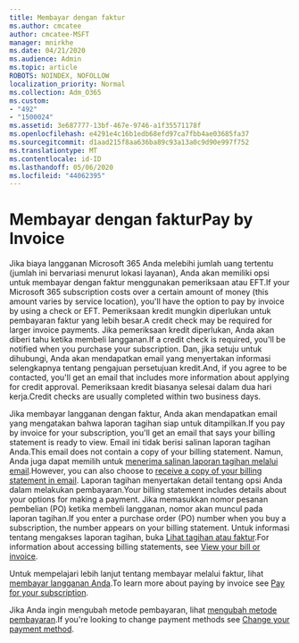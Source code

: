 ```yaml
---
title: Membayar dengan faktur
ms.author: cmcatee
author: cmcatee-MSFT
manager: mnirkhe
ms.date: 04/21/2020
ms.audience: Admin
ms.topic: article
ROBOTS: NOINDEX, NOFOLLOW
localization_priority: Normal
ms.collection: Adm_O365
ms.custom:
- "492"
- "1500024"
ms.assetid: 3e687777-13bf-467e-9746-a1f35571178f
ms.openlocfilehash: e4291e4c16b1edb68efd97ca7fbb4ae03685fa37
ms.sourcegitcommit: d1aad215f8aa636ba89c93a13a0c9d90e997f752
ms.translationtype: MT
ms.contentlocale: id-ID
ms.lasthandoff: 05/06/2020
ms.locfileid: "44062395"
---
```

# <a name="pay-by-invoice"></a><span data-ttu-id="d26b2-102">Membayar dengan faktur</span><span class="sxs-lookup"><span data-stu-id="d26b2-102">Pay by Invoice</span></span>

<span data-ttu-id="d26b2-103">Jika biaya langganan Microsoft 365 Anda melebihi jumlah uang tertentu (jumlah ini bervariasi menurut lokasi layanan), Anda akan memiliki opsi untuk membayar dengan faktur menggunakan pemeriksaan atau EFT.</span><span class="sxs-lookup"><span data-stu-id="d26b2-103">If your Microsoft 365 subscription costs over a certain amount of money (this amount varies by service location), you'll have the option to pay by invoice by using a check or EFT.</span></span> <span data-ttu-id="d26b2-104">Pemeriksaan kredit mungkin diperlukan untuk pembayaran faktur yang lebih besar.</span><span class="sxs-lookup"><span data-stu-id="d26b2-104">A credit check may be required for larger invoice payments.</span></span> <span data-ttu-id="d26b2-105">Jika pemeriksaan kredit diperlukan, Anda akan diberi tahu ketika membeli langganan.</span><span class="sxs-lookup"><span data-stu-id="d26b2-105">If a credit check is required, you'll be notified when you purchase your subscription.</span></span> <span data-ttu-id="d26b2-106">Dan, jika setuju untuk dihubungi, Anda akan mendapatkan email yang menyertakan informasi selengkapnya tentang pengajuan persetujuan kredit.</span><span class="sxs-lookup"><span data-stu-id="d26b2-106">And, if you agree to be contacted, you'll get an email that includes more information about applying for credit approval.</span></span> <span data-ttu-id="d26b2-107">Pemeriksaan kredit biasanya selesai dalam dua hari kerja.</span><span class="sxs-lookup"><span data-stu-id="d26b2-107">Credit checks are usually completed within two business days.</span></span>
  
<span data-ttu-id="d26b2-108">Jika membayar langganan dengan faktur, Anda akan mendapatkan email yang mengatakan bahwa laporan tagihan siap untuk ditampilkan.</span><span class="sxs-lookup"><span data-stu-id="d26b2-108">If you pay by invoice for your subscription, you'll get an email that says your billing statement is ready to view.</span></span> <span data-ttu-id="d26b2-109">Email ini tidak berisi salinan laporan tagihan Anda.</span><span class="sxs-lookup"><span data-stu-id="d26b2-109">This email does not contain a copy of your billing statement.</span></span> <span data-ttu-id="d26b2-110">Namun, Anda juga dapat memilih untuk [menerima salinan laporan tagihan melalui email](https://docs.microsoft.com/microsoft-365/commerce/billing-and-payments/pay-for-your-subscription#receive-a-copy-of-your-billing-statement-in-email).</span><span class="sxs-lookup"><span data-stu-id="d26b2-110">However, you can also choose to [receive a copy of your billing statement in email](https://docs.microsoft.com/microsoft-365/commerce/billing-and-payments/pay-for-your-subscription#receive-a-copy-of-your-billing-statement-in-email).</span></span> <span data-ttu-id="d26b2-111">Laporan tagihan menyertakan detail tentang opsi Anda dalam melakukan pembayaran.</span><span class="sxs-lookup"><span data-stu-id="d26b2-111">Your billing statement includes details about your options for making a payment.</span></span> <span data-ttu-id="d26b2-112">Jika memasukkan nomor pesanan pembelian (PO) ketika membeli langganan, nomor akan muncul pada laporan tagihan.</span><span class="sxs-lookup"><span data-stu-id="d26b2-112">If you enter a purchase order (PO) number when you buy a subscription, the number appears on your billing statement.</span></span> <span data-ttu-id="d26b2-113">Untuk informasi tentang mengakses laporan tagihan, buka [Lihat tagihan atau faktur](https://docs.microsoft.com/microsoft-365/commerce/billing-and-payments/view-your-bill-or-invoice).</span><span class="sxs-lookup"><span data-stu-id="d26b2-113">For information about accessing billing statements, see [View your bill or invoice](https://docs.microsoft.com/microsoft-365/commerce/billing-and-payments/view-your-bill-or-invoice).</span></span>
  
<span data-ttu-id="d26b2-114">Untuk mempelajari lebih lanjut tentang membayar melalui faktur, lihat [membayar langganan Anda](https://docs.microsoft.com/microsoft-365/commerce/billing-and-payments/pay-for-your-subscription).</span><span class="sxs-lookup"><span data-stu-id="d26b2-114">To learn more about paying by invoice see [Pay for your subscription](https://docs.microsoft.com/microsoft-365/commerce/billing-and-payments/pay-for-your-subscription).</span></span>
  
<span data-ttu-id="d26b2-115">Jika Anda ingin mengubah metode pembayaran, lihat [mengubah metode pembayaran](https://docs.microsoft.com/microsoft-365/commerce/billing-and-payments/change-payment-method).</span><span class="sxs-lookup"><span data-stu-id="d26b2-115">If you're looking to change payment methods see [Change your payment method](https://docs.microsoft.com/microsoft-365/commerce/billing-and-payments/change-payment-method).</span></span>
